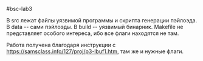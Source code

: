  #bsc-lab3
 
 В src лежат файлы уязвимой программы и скрипта генерации пэйлоэда. В data -- сами пэйлоэды. В build -- уязвимый бинарник. Makefile не представляет особого интереса, ибо все флаги находятся не там.
 
 Работа получена благодаря инструкции с https://samsclass.info/127/proj/p3-lbuf1.htm, там же и нужные флаги.
